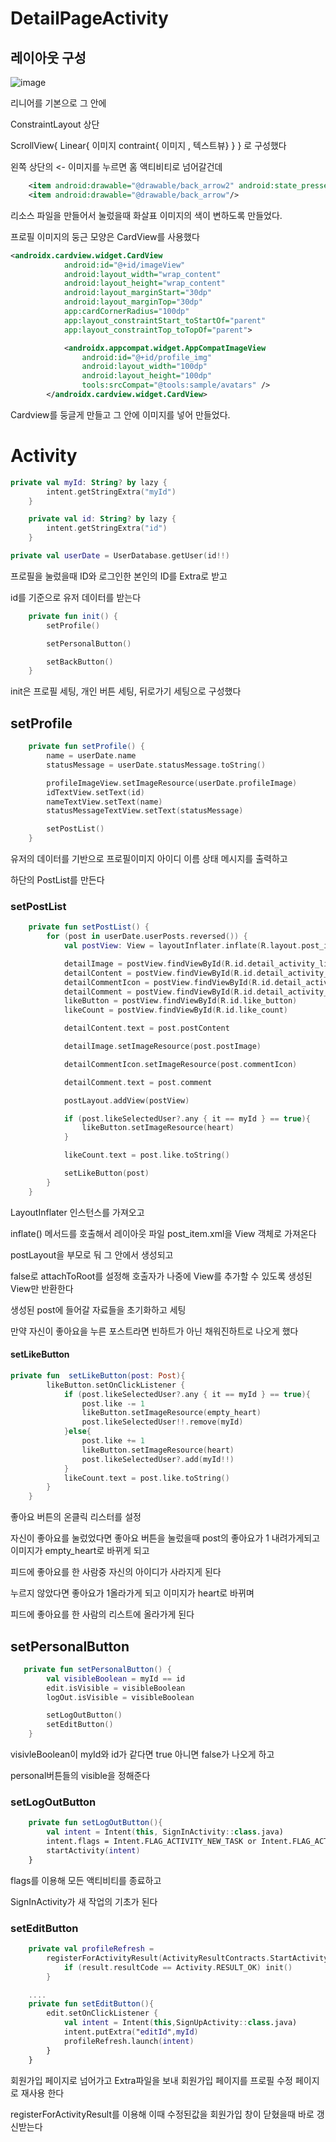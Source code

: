 DetailPageActivity
=
## 레이아웃 구성

![image](https://github.com/heesoo-park/TeamAssignment3_2/assets/116724657/f0ad9d78-554f-4a69-b686-904dde3b1baf)

리니어를 기본으로 그 안에

ConstraintLayout 상단

ScrollView{
    Linear{ 이미지
        contraint{ 이미지 , 텍스트뷰}
    }
}
로 구성했다

왼쪽 상단의 <- 이미지를 누르면 홈 액티비티로 넘어갈건데

```xml
    <item android:drawable="@drawable/back_arrow2" android:state_pressed="true"/>
    <item android:drawable="@drawable/back_arrow"/>
```
리소스 파일을 만들어서 눌렀을때 화살표 이미지의 색이 변하도록 만들었다.


프로필 이미지의 둥근 모양은 CardView를 사용했다

```xml
<androidx.cardview.widget.CardView
            android:id="@+id/imageView"
            android:layout_width="wrap_content"
            android:layout_height="wrap_content"
            android:layout_marginStart="30dp"
            android:layout_marginTop="30dp"
            app:cardCornerRadius="100dp"
            app:layout_constraintStart_toStartOf="parent"
            app:layout_constraintTop_toTopOf="parent">

            <androidx.appcompat.widget.AppCompatImageView
                android:id="@+id/profile_img"
                android:layout_width="100dp"
                android:layout_height="100dp"
                tools:srcCompat="@tools:sample/avatars" />
        </androidx.cardview.widget.CardView>
```
Cardview를 둥글게 만들고 그 안에 이미지를 넣어 만들었다.

# Activity

```kotlin
private val myId: String? by lazy {
        intent.getStringExtra("myId")
    }

    private val id: String? by lazy {
        intent.getStringExtra("id")
    }

private val userDate = UserDatabase.getUser(id!!)
```
프로필을 눌렀을때 ID와 로그인한 본인의 ID를 Extra로 받고

id를 기준으로 유저 데이터를 받는다

```kotlin
    private fun init() {
        setProfile()

        setPersonalButton()

        setBackButton()
    }
```
init은 프로필 세팅, 개인 버튼 세팅, 뒤로가기 세팅으로 구성했다

## setProfile

```kotlin
    private fun setProfile() {
        name = userDate.name
        statusMessage = userDate.statusMessage.toString()

        profileImageView.setImageResource(userDate.profileImage)
        idTextView.setText(id)
        nameTextView.setText(name)
        statusMessageTextView.setText(statusMessage)

        setPostList()
    }
```
유저의 데이터를 기반으로 프로필이미지 아이디 이름 상태 메시지를 출력하고

하단의 PostList를 만든다

### setPostList
```kotlin
    private fun setPostList() {
        for (post in userDate.userPosts.reversed()) {
            val postView: View = layoutInflater.inflate(R.layout.post_item, postLayout, false)

            detailImage = postView.findViewById(R.id.detail_activity_list_img)
            detailContent = postView.findViewById(R.id.detail_activity_list_contents)
            detailCommentIcon = postView.findViewById(R.id.detail_activity_comment_icon)
            detailComment = postView.findViewById(R.id.detail_activity_comment)
            likeButton = postView.findViewById(R.id.like_button)
            likeCount = postView.findViewById(R.id.like_count)

            detailContent.text = post.postContent

            detailImage.setImageResource(post.postImage)

            detailCommentIcon.setImageResource(post.commentIcon)

            detailComment.text = post.comment

            postLayout.addView(postView)

            if (post.likeSelectedUser?.any { it == myId } == true){
                likeButton.setImageResource(heart)
            }

            likeCount.text = post.like.toString()

            setLikeButton(post)
        }
    }
```
LayoutInflater 인스턴스를 가져오고

inflate() 메서드를 호출해서 레이아웃 파일 post_item.xml을 View 객체로 가져온다

postLayout을 부모로 둬 그 안에서 생성되고

false로 attachToRoot를 설정해 호출자가 나중에 View를 추가할 수 있도록 생성된 View만 반환한다

생성된 post에 들어갈 자료들을 초기화하고 세팅

만약 자신이 좋아요을 누른 포스트라면 빈하트가 아닌 채워진하트로 나오게 했다

#### setLikeButton

```kotlin
private fun  setLikeButton(post: Post){
        likeButton.setOnClickListener {
            if (post.likeSelectedUser?.any { it == myId } == true){
                post.like -= 1
                likeButton.setImageResource(empty_heart)
                post.likeSelectedUser!!.remove(myId)
            }else{
                post.like += 1
                likeButton.setImageResource(heart)
                post.likeSelectedUser?.add(myId!!)
            }
            likeCount.text = post.like.toString()
        }
    }
```
좋아요 버튼의 온클릭 리스터를 설정

자신이 좋아요를 눌렀었다면 좋아요 버튼을 눌렀을때 post의 좋아요가 1 내려가게되고 이미지가 empty_heart로 바뀌게 되고

피드에 좋아요를 한 사람중 자신의 아이디가 사라지게 된다

누르지 않았다면 좋아요가 1올라가게 되고 이미지가 heart로 바뀌며

피드에 좋아요를 한 사람의 리스트에 올라가게 된다

## setPersonalButton

```kotlin
   private fun setPersonalButton() {
        val visibleBoolean = myId == id
        edit.isVisible = visibleBoolean
        logOut.isVisible = visibleBoolean

        setLogOutButton()
        setEditButton()
    }
```
visivleBoolean이 myId와 id가 같다면 true 아니면 false가 나오게 하고

personal버튼들의 visible을 정해준다

### setLogOutButton
```kotlin
    private fun setLogOutButton(){
        val intent = Intent(this, SignInActivity::class.java)
        intent.flags = Intent.FLAG_ACTIVITY_NEW_TASK or Intent.FLAG_ACTIVITY_CLEAR_TASK
        startActivity(intent)
    }
```
flags를 이용해 모든 액티비티를 종료하고

SignInActivity가 새 작업의 기초가 된다

### setEditButton
```kotlin
    private val profileRefresh =
        registerForActivityResult(ActivityResultContracts.StartActivityForResult()) { result ->
            if (result.resultCode == Activity.RESULT_OK) init()
        }

    ....
    private fun setEditButton(){
        edit.setOnClickListener {
            val intent = Intent(this,SignUpActivity::class.java)
            intent.putExtra("editId",myId)
            profileRefresh.launch(intent)
        }
    }
```
회원가입 페이지로 넘어가고 Extra파일을 보내 회원가입 페이지를 프로필 수정 페이지로 재사용 한다

registerForActivityResult를 이용해 이때 수정된값을 회원가입 창이 닫혔을때 바로 갱신받는다
